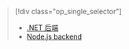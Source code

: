 > [!div class="op_single_selector"]
>- [.NET 后端](../articles/app-service-mobile/app-service-mobile-dotnet-backend-how-to-use-server-sdk.md)
>- [Node.js backend](../articles/app-service-mobile/app-service-mobile-node-backend-how-to-use-server-sdk.md)